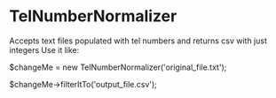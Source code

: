# TelNumberNormalizer
Accepts text files populated with tel numbers and returns csv with just integers
Use it like:

$changeMe = new TelNumberNormalizer('original_file.txt');

$changeMe->filterItTo('output_file.csv');
